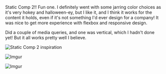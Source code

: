 

Static Comp 2!! Fun one. I definitely went with some jarring color choices as it's very hokey and halloween-ey, but I like it, and I think it works for the content it holds, even if it's not something I'd ever design for a company! It was nice to get more experience with flexbox and responsive design. 

Did a couple of media queries, and one was vertical, which I hadn't done yet! But it all works pretty well I believe.

![Static Comp 2 inspiration](http://frontend.turing.io/assets/images/static-comp-challenge-2.jpg")

![Imgur](https://i.imgur.com/9jHloNA.jpg)

![Imgur](https://i.imgur.com/AYA9KfU.png)